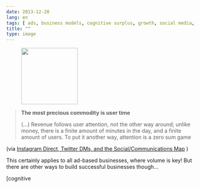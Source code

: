 ```yaml
---
date: 2013-12-20
lang: en
tags: [ ads, business models, cognitive surplus, growth, social media, volume ]
title: ""
type: image
---
```


<figure>
<a
href="https://hugo.ferreira.cc/the-most-precious-commodity-is-user-time/attachment/263/"
rel="attachment"><img
src="https://hugo.ferreira.cc/wp-content/uploads/2013/12/tumblr_my44p6wQ7n1qz82meo1_1280-150x150.jpg"
width="150" height="150" /></a></figure>

> **The most precious commodity is user time**
>
> (...) Revenue follows user attention, not the other way around; unlike
> money, there is a finite amount of minutes in the day, and a finite
> amount of users. To put it another way, attention is a zero sum game

(via [Instagram Direct, Twitter DMs, and the Social/Communications
Map](http://stratechery.com/2013/instagram-direct-twitter-dms-socialcommunications-map/)
)

This certainly applies to all ad-based businesses, where volume is key!
But there are other ways to build successful businesses though...

[cognitive
